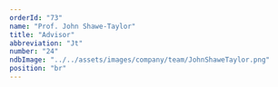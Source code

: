 ```yaml
---
orderId: "73"
name: "Prof. John Shawe-Taylor"
title: "Advisor"
abbreviation: "Jt"
number: "24"
ndbImage: "../../assets/images/company/team/JohnShaweTaylor.png"
position: "br"
---
```


